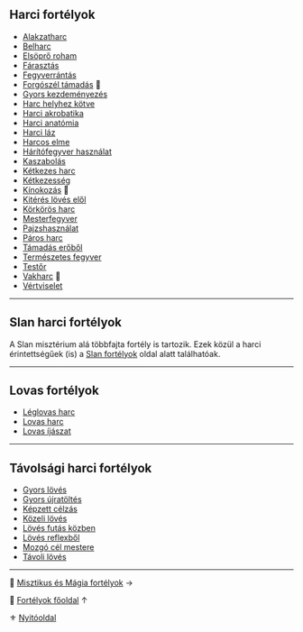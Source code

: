 ## Harci fortélyok

<!-- tag: harci__fortely -->

- [Alakzatharc](fortelyok.harci/alakzatharc.md)
- [Belharc](fortelyok.harci/belharc.md)
- [Elsöprő roham](fortelyok.harci/elsopro_roham.md)
- [Fárasztás](fortelyok.harci/farasztas.md)
- [Fegyverrántás](fortelyok.harci/fegyverrantas.md)
- [Forgószél támadás](fortelyok.harci/forgoszel_tamadas.md) 🔺
- [Gyors kezdeményezés](fortelyok.harci/gyors_kezdemenyezes.md)
- [Harc helyhez kötve](fortelyok.harci/harc_helyhez_kotve.md)
- [Harci akrobatika](fortelyok.harci/harci_akrobatika.md)
- [Harci anatómia](fortelyok.harci/harci_anatomia.md)
- [Harci láz](fortelyok.harci/harci_laz.md)
- [Harcos elme](fortelyok.harci/harcos_elme.md)
- [Hárítófegyver használat](fortelyok.harci/haritofegyver_hasznalat.md)
- [Kaszabolás](fortelyok.harci/kaszabolas.md)
- [Kétkezes harc](fortelyok.harci/ketkezes_harc.md)
- [Kétkezesség](fortelyok.harci/ketkezesseg.md)
- [Kínokozás](fortelyok.harci/kinokozas.md) 🔺
- [Kitérés lövés elől](fortelyok.harci/kiteres_loves_elol.md)
- [Körkörös harc](fortelyok.harci/korkoros_harc.md)
- [Mesterfegyver](fortelyok.harci/mesterfegyver.md)
- [Pajzshasználat](fortelyok.harci/pajzshasznalat.md)
- [Páros harc](fortelyok.harci/paros_harc.md)
- [Támadás erőből](fortelyok.harci/tamadas_erobol.md)
- [Természetes fegyver](fortelyok.harci/termeszetes.fegyver.md)
- [Testőr](fortelyok.harci/testor.md)
- [Vakharc](fortelyok.harci/vakharc.md) 🔺
- [Vértviselet](fortelyok.harci/vertviselet.md)

---
## Slan harci fortélyok

A Slan misztérium alá többfajta fortély is tartozik. Ezek közül a harci érintettségűek (is) a [Slan fortélyok](046_slan_fortelyok.md#harci-slan-fortélyok) oldal alatt találhatóak.

---
## Lovas fortélyok

<!-- tag: harci__lovas__fortely -->

- [Léglovas harc](fortelyok.harci/leglovas_harc.md)
- [Lovas harc](fortelyok.harci/lovas_harc.md)
- [Lovas íjászat](fortelyok.tavharc/lovas_ijaszat.md)

---
## Távolsági harci fortélyok

<!-- tag: tavharc__fortely -->

- [Gyors lövés](fortelyok.tavharc/gyors_loves.md)
- [Gyors újratöltés](fortelyok.tavharc/gyors_ujratoltes.md)
- [Képzett célzás](fortelyok.tavharc/kepzett_celzas.md)
- [Közeli lövés](fortelyok.tavharc/kozeli_loves.md)
- [Lövés futás közben](fortelyok.tavharc/loves_futas_kozben.md)
- [Lövés reflexből](fortelyok.tavharc/loves_reflexbol.md)
- [Mozgó cél mestere](fortelyok.tavharc/mozgo_cel_mestere.md)
- [Távoli lövés](fortelyok.tavharc/tavoli_loves.md)

---

🔗 [Misztikus és Mágia fortélyok](045_misztikus_magia_fortelyok.md) →

🔗 [Fortélyok főoldal](040_fortelyok.md) ↑

⚜️ [Nyitóoldal](start.md#4-fort%C3%A9lyok)
